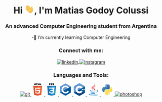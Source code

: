 <h1 align="center">Hi <img src="https://raw.githubusercontent.com/ABSphreak/ABSphreak/master/gifs/Hi.gif" width="30px">, I'm Matias Godoy Colussi </h1>
<h3 align="center">An advanced Computer Engineering student from Argentina</h3>
<p align="center">
-🌱 I’m currently learning Computer Engineering
</p>
<h3 align="center">Connect with me:</h3>
<p align="center">
  <a href="https://linkedin.com/in/matias-godoy-colussi" target="_blank">
    <img align="center" src="https://raw.githubusercontent.com/rahuldkjain/github-profile-readme-generator/master/src/images/icons/Social/linked-in-alt.svg" alt="linkedin" height="30" width="40" />
  </a>
  <a href="https://instagram.com/matiasgodoy__" target="_blank">
    <img align="center" src="https://raw.githubusercontent.com/rahuldkjain/github-profile-readme-generator/master/src/images/icons/Social/instagram.svg" alt="instagram" height="30" width="40" />
  </a>
  
</p>

<h3 align="center">Languages and Tools:</h3>
<p align="center">
  <!-- Git -->
  <a href="https://git-scm.com/" target="_blank">
    <img src="https://www.vectorlogo.zone/logos/git-scm/git-scm-icon.svg" alt="git" width="40" height="40"/>
  </a>
  
  <!-- HTML -->
  <a href="https://www.w3.org/html/" target="_blank">
    <img src="https://raw.githubusercontent.com/devicons/devicon/master/icons/html5/html5-original-wordmark.svg" alt="html5" width="40" height="40"/>
  </a>

  <!-- CSS -->
  <a href="https://www.w3schools.com/css/" target="_blank">
    <img src="https://raw.githubusercontent.com/devicons/devicon/master/icons/css3/css3-original-wordmark.svg" alt="css3" width="40" height="40"/>
  </a>

  <!-- C -->
  <a href="https://www.cprogramming.com/" target="_blank">
    <img src="https://raw.githubusercontent.com/devicons/devicon/master/icons/c/c-original.svg" alt="c" width="40" height="40"/>
  </a>

  <!-- C++ -->
  <a href="https://www.w3schools.com/cpp/" target="_blank">
    <img src="https://raw.githubusercontent.com/devicons/devicon/master/icons/cplusplus/cplusplus-original.svg" alt="cplusplus" width="40" height="40"/>
  </a>

  <!-- Java -->
  <a href="https://www.java.com/" target="_blank">
    <img src="https://raw.githubusercontent.com/devicons/devicon/master/icons/java/java-original.svg" alt="java" width="40" height="40"/>
  </a>

  <!-- Python -->
  <a href="https://www.python.org/" target="_blank">
    <img src="https://raw.githubusercontent.com/devicons/devicon/master/icons/python/python-original.svg" alt="python" width="40" height="40"/>
  </a>

  <!-- Arduino 
  <a href="https://www.arduino.cc/" target="_blank">
    <img src="https://cdn.worldvectorlogo.com/logos/arduino-1.svg" alt="arduino" width="40" height="40"/>
  </a>
  -->
  

  <!-- Photoshop (ícono blanco sobre fondo oscuro) -->
  <a href="https://www.adobe.com/products/photoshop.html" target="_blank">
    <img src="https://cdn.worldvectorlogo.com/logos/adobe-photoshop-2.svg" alt="photoshop" width="40" height="40"/>
  </a>
  <!--
    <!-- GNU Octave 
    <a href="https://www.gnu.org/software/octave/" target="_blank">
      <img src="https://upload.wikimedia.org/wikipedia/commons/thumb/d/d6/Gnu-octave.svg/512px-Gnu-octave.svg.png" alt="octave" width="40" height="40"/>
    </a> 
  
    <!-- Verilog (representado por un chip digital genérico) 
    <a href="https://en.wikipedia.org/wiki/Verilog" target="_blank">
      <img src="https://img.icons8.com/ios-filled/50/microchip.png" alt="verilog" width="40" height="40"/>
    </a> 
    -->
</p>
<h3 align="center">⚙️ GitHub Analytics</h3>
<p align="center">
  <a href="https://github.com/MatiGC04">
    <img height="180em" src="[https://github-readme-stats-eight-theta.vercel.app/api/top-langs/?username=MatiGC04&layout=compact&langs_count=8&theme=algolia](https://github-readme-stats.vercel.app/api/top-langs/?                          
    username=MatiGC04&layout=compact&langs_count=8&theme=algolia
    )"/>
  </a>
</p>
</h3>


